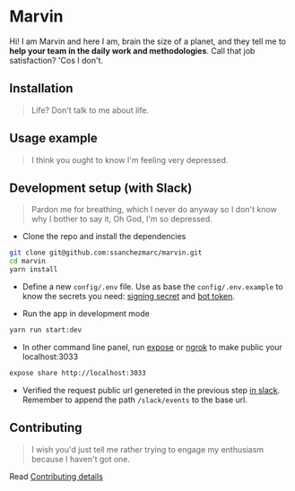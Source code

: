 # Marvin

Hi! I am Marvin and here I am, brain the size of a planet, and they tell me to **help your team in the daily work and methodologies**. Call that job satisfaction? 'Cos I don't.

## Installation

>Life? Don't talk to me about life.

## Usage example

>I think you ought to know I'm feeling very depressed.


## Development setup (with Slack)

>Pardon me for breathing, which I never do anyway so I don't know why I bother to say it, Oh God, I'm so depressed.

- Clone the repo and install the dependencies

```sh
git clone git@github.com:ssanchezmarc/marvin.git
cd marvin
yarn install
```

- Define a new `config/.env` file. Use as base the `config/.env.example` to know the secrets you need: [signing secret](https://api.slack.com/apps/A01C9CH5UUV/general?) and [bot token](https://api.slack.com/apps/A01C9CH5UUV/oauth?).

- Run the app in development mode

```sh
yarn run start:dev
```

- In other command line panel, run [expose](https://beyondco.de/docs/expose/getting-started/sharing-your-first-site) or [ngrok](https://ngrok.com/) to make public your localhost:3033

```sh
expose share http://localhost:3033
```

- Verified the request public url genereted in the previous step [in slack](https://api.slack.com/apps/A01C9CH5UUV/event-subscriptions?). Remember to append the path `/slack/events` to the base url.
 
## Contributing
>I wish you'd just tell me rather trying to engage my enthusiasm because I haven't got one.

Read [Contributing details](.github/CONTRIBUTING.md)
